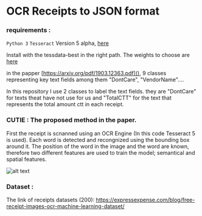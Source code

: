 # OCR Receipts to JSON format

### requirements :
```Python 3```
```Tesseract``` Version 5 alpha, [here](https://github.com/tesseract-ocr/tesseract)

Install with the tessdata-best  in the right path. The weights to choose are [here](https://tesseract-ocr.github.io/tessdoc/Data-Files.html)
 



in the papper [https://arxiv.org/pdf/1903.12363.pdf](),  9 classes representing key text fields  among them "DontCare", "VendorName"....

In this repository I use 2 classes to label the text fields. they are "DontCare"  for texts theat have not use for us and "TotalCTT" for the text that represents the total amount ctt in each receipt.

### CUTIE  :  The  proposed method in the paper.
First the receipt is scnanned using an OCR Engine (In this code Tesseract 5 is used). Each word is detected and recongnized using the bounding box around it. The position of the word in the image and the word are known, therefore  two  different features are used to train the model; semantical and spatial features.  

![alt text](images/CUTIE_Grid_To_classes.png)

### Dataset : 

The link of receipts datasets (200): https://expressexpense.com/blog/free-receipt-images-ocr-machine-learning-dataset/